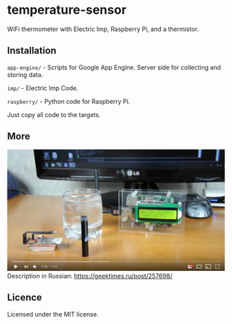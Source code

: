 # temperature-sensor

WiFi thermometer with Electric Imp, Raspberry Pi, and a thermistor.

## Installation
`app-engine/` - Scripts for Google App Engine. Server side for collecting and storing data.

`imp/` - Electric Imp Code.

`raspberry/` - Python code for Raspberry Pi. 

Just copy all code to the targets.


## More
[![Electric Imp - WiFi thermometer](misc/youtube_preview.png)](https://www.youtube.com/watch?v=9VXV8oFREfw)
Description in Russian: https://geektimes.ru/post/257698/

## Licence
Licensed under the MIT license.
